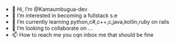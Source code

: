 - 👋 Hi, I’m @Kamaumbugua-dev
- 👀 I’m interested in becoming a fullstack s.e
- 🌱 I’m currently learning python,c#,c++,c,java,kotlin,ruby on rails
- 💞️ I’m looking to collaborate on ...
- 📫 How to reach me you cqn inbox me that should be fine

<!---
Kamaumbugua-dev/Kamaumbugua-dev is a ✨ special ✨ repository because its `README.md` (this file) appears on your GitHub profile.
You can click the Preview link to take a look at your changes.
--->
